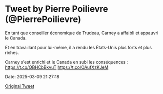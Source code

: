 # Tweet by Pierre Poilievre (@PierrePoilievre)

En tant que conseiller économique de Trudeau, Carney a affaibli et appauvri le Canada.

Et en travaillant pour lui-même, il a rendu les États-Unis plus forts et plus riches. 

Carney s'est enrichi et le Canada en subi les conséquences : https://t.co/QBHCbBkvuT https://t.co/OAufXzKJeM

Date: 2025-03-09 21:27:18

[Original Tweet](https://x.com/PierrePoilievre/status/1898848089970180297)

